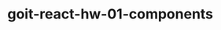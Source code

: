 # goit-react-hw-01-components

<!-- npx create-react-app
npm install --save-dev prettier eslint
npx mrm@2lint-staged
npm install --save-dev prettier husky lint-staged
npm install --save gh-pages-->

<!-- npm install -g serve -->

<!-- "lint-staged": {
    "*.{js, jsx}": "eslint --cache --fix",
    "*.{js, jsx, json, css, scss, md}": "prettier --write"
  } -->
